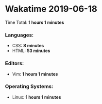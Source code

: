 # Wakatime 2019-06-18

Time Total: **1 hours 1 minutes**

### Languages:
- CSS: **8 minutes** 
- HTML: **53 minutes** 

### Editors:
- Vim: **1 hours 1 minutes** 

### Operating Systems:
- Linux: **1 hours 1 minutes** 

